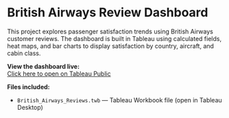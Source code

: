 # British Airways Review Dashboard

This project explores passenger satisfaction trends using British Airways customer reviews. The dashboard is built in Tableau using calculated fields, heat maps, and bar charts to display satisfaction by country, aircraft, and cabin class.

**View the dashboard live:**  
[Click here to open on Tableau Public](https://public.tableau.com/app/profile/joe.wiegert/viz/British_Airways_Reviews_17433707890850/Dashboard1)

**Files included:**  
- `British_Airways_Reviews.twb` — Tableau Workbook file (open in Tableau Desktop)
